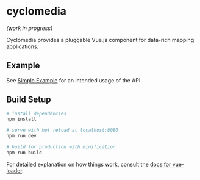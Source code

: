 # cyclomedia

_(work in progress)_

Cyclomedia provides a pluggable Vue.js component for data-rich mapping applications.

## Example

See [Simple Example](examples/simple.index.html) for an intended usage of the API.

## Build Setup

``` bash
# install dependencies
npm install

# serve with hot reload at localhost:8080
npm run dev

# build for production with minification
npm run build
```

For detailed explanation on how things work, consult the [docs for vue-loader](http://vuejs.github.io/vue-loader).
